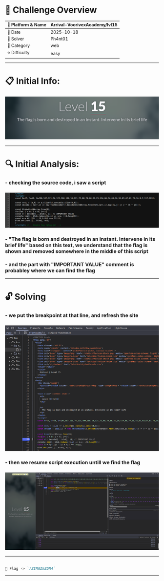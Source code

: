 #  📌 Challenge Overview

| 🧩 Platform & Name | Arrival-VoorivexAcademy/lvl15 |
| ------------------- | ------------------------------- |
| 📅 Date             | 2025-10-18 |
| 👾 Solver           | Ph4nt01 |
| 🔰 Category         | web |
| ⭐ Difficulty        | easy |

---

# 📋 Initial Info:

### ![](./imgs/lvl15.png)

---

# 🔍 Initial Analysis:

### - checking the source code, i saw a script
### ![](./imgs/lvl15-1.png)
### - "The flag is born and destroyed in an instant. Intervene in its brief life" based on this text, we understand that the flag is shown and removed somewhere in the middle of this script
### - and the part with "IMPORTANT VALUE" comment is probabley where we can find the flag

---

# 🔓 Solving

### - we put the breakpoint at that line, and refresh the site
### ![](./imgs/lvl15-2.png)
### - then we resume script execution untill we find the flag
### ![](./imgs/lvl15-3.png)

---

```markdown

🚩 Flag -> `/ZIMGZhZDM4`

```

---

